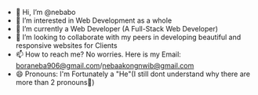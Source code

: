 - 👋 Hi, I’m @nebabo
- 👀 I’m interested in Web Development as a whole
- 🌱 I’m currently a Web Developer (A Full-Stack Web Developer)
- 💞️ I’m looking to collaborate with my peers in developing beautiful and responsive websites for Clients
- 📫 How to reach me? No worries. Here is my Email: boraneba906@gmail.com/nebaakongnwib@gmail.com 
- 😄 Pronouns: I'm Fortunately a "He"(I still dont understand why there are more than 2 pronouns👀)

<!---
nebabo/nebabo is a ✨ special ✨ repository because its `README.md` (this file) appears on your GitHub profile.
You can click the Preview link to take a look at your changes.
--->

